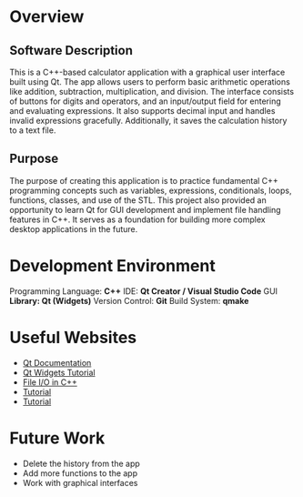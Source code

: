 # Overview

## Software Description

This is a C++-based calculator application with a graphical user interface built using Qt. The app allows users to perform basic arithmetic operations like addition, subtraction, multiplication, and division. The interface consists of buttons for digits and operators, and an input/output field for entering and evaluating expressions. It also supports decimal input and handles invalid expressions gracefully. Additionally, it saves the calculation history to a text file.

## Purpose

The purpose of creating this application is to practice fundamental C++ programming concepts such as variables, expressions, conditionals, loops, functions, classes, and use of the STL. This project also provided an opportunity to learn Qt for GUI development and implement file handling features in C++. It serves as a foundation for building more complex desktop applications in the future.


# Development Environment

Programming Language: **C++**
IDE: **Qt Creator / Visual Studio Code**
GUI **Library: Qt (Widgets)**
Version Control: **Git**
Build System: **qmake**

# Useful Websites

- [Qt Documentation](https://doc.qt.io/)
- [Qt Widgets Tutorial](https://www.udemy.com/course/qt6-c-gui-widgets-tutorial-for-beginners/)
- [File I/O in C++](https://cplusplus.com/doc/tutorial/files/)
- [Tutorial](https://www.youtube.com/watch?v=jkS4Vx85I-A)
- [Tutorial](https://www.google.com/search?q=c%2B%2B+Basic+Calculator+with+GUI%3A&oq=c%2B%2B+Basic+Calculator+with+GUI%3A&gs_lcrp=EgZjaHJvbWUyBggAEEUYOTIHCAEQIRigATIHCAIQIRigATIHCAMQIRigATIHCAQQIRiPAjIHCAUQIRiPAtIBCDkxMDNqMGo3qAIAsAIA&sourceid=chrome&ie=UTF-8#fpstate=ive&vld=cid:19509b10,vid:HgIYY-1yJp8,st:0)

# Future Work

- Delete the history from the app
- Add more functions to the app
- Work with graphical interfaces
